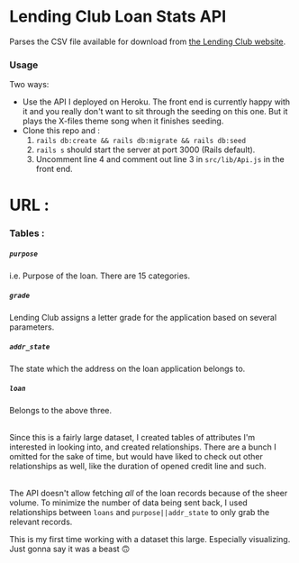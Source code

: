 # Lending Club Loan Stats API

Parses the CSV file available for download from [the Lending Club website](https://www.lendingclub.com/info/download-data.action).<br/>

### Usage
Two ways:
* Use the API I deployed on Heroku. The front end is currently happy with it and you really don't want to sit through the seeding on this one. But it plays the X-files theme song when it finishes seeding.<br/>
* Clone this repo and :
  1. `rails db:create && rails db:migrate && rails db:seed`
  2. `rails s` should start the server at port 3000 (Rails default).
  3. Uncomment line 4 and comment out line 3 in `src/lib/Api.js` in the front end.<br/>

# URL :

### Tables :
##### `purpose`
i.e. Purpose of the loan. There are 15 categories.
##### `grade`
Lending Club assigns a letter grade for the application based on several parameters.
##### `addr_state`
The state which the address on the loan application belongs to.
##### `loan`
Belongs to the above three. <br/><br/>

Since this is a fairly large dataset, I created tables of attributes I'm interested in looking into, and created relationships. There are a bunch I omitted for the sake of time, but would have liked to check out other relationships as well, like the duration of opened credit line and such.<br/><br/>

The API doesn't allow fetching *all* of the loan records because of the sheer volume. To minimize the number of data being sent back, I used relationships between `loans` and `purpose||addr_state` to only grab the relevant records.

This is my first time working with a dataset this large. Especially visualizing. Just gonna say it was a beast 🙃
